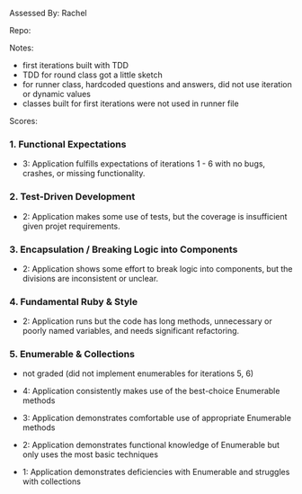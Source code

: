 Assessed By: Rachel

Repo:

Notes:

* first iterations built with TDD
* TDD for round class got a little sketch
* for runner class, hardcoded questions and answers, did not use iteration or dynamic values
* classes built for first iterations were not used in runner file

Scores:


### 1. Functional Expectations

* 3: Application fulfills expectations of iterations 1 - 6 with no bugs, crashes, or missing functionality.

### 2. Test-Driven Development

* 2: Application makes some use of tests, but the coverage is insufficient given projet requirements.

### 3. Encapsulation / Breaking Logic into Components

* 2: Application shows some effort to break logic into components, but the divisions are inconsistent or unclear.

### 4. Fundamental Ruby & Style

* 2:  Application runs but the code has long methods, unnecessary or poorly named variables, and needs significant refactoring.

### 5. Enumerable & Collections

* not graded (did not implement enumerables for iterations 5, 6)

* 4: Application consistently makes use of the best-choice Enumerable methods
* 3: Application demonstrates comfortable use of appropriate Enumerable methods
* 2: Application demonstrates functional knowledge of Enumerable but only uses the most basic techniques
* 1: Application demonstrates deficiencies with Enumerable and struggles with collections
